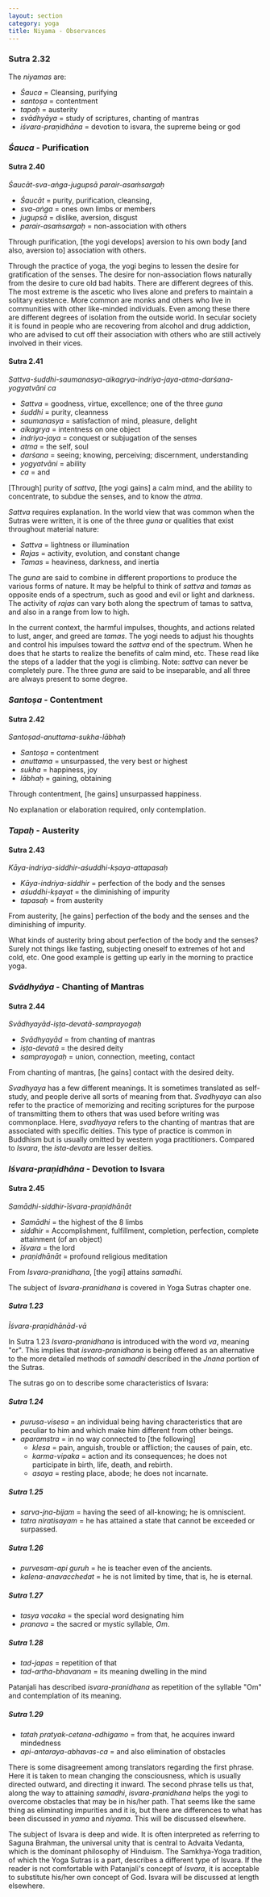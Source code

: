 ```yaml
---
layout: section
category: yoga
title: Niyama - Observances
---
```

### Sutra 2.32 
The *niyamas* are:
- *Śauca* = Cleansing, purifying
- *santoṣa* = contentment
- *tapaḥ* = austerity
- *svādhyāya* = study of scriptures, chanting of mantras
- *iśvara-praṇidhāna* = devotion to isvara, the supreme being or god

### *Śauca* - Purification

#### Sutra 2.40
*Śaucāt-sva-aṅga-jugupsā parair-asaṁsargaḥ*
- *Śaucāt* = purity, purification, cleansing,
- *sva-aṅga* = ones own limbs or members
- *jugupsā* = dislike, aversion, disgust
- *parair-asaṁsargaḥ* = non-association with others 

Through purification, [the yogi develops] aversion to his own body [and also, aversion to] association with others. 

Through the practice of yoga, the yogi begins to lessen the desire for gratification of the senses. The desire for non-association flows naturally from the desire to cure old bad habits. There are different degrees of this. The most extreme is the ascetic who lives alone and prefers to maintain a solitary existence. More common are monks and others who live in communities with other like-minded individuals. Even among these there are different degrees of isolation from the outside world. In secular society it is found in people who are recovering from alcohol and drug addiction, who are advised to cut off their association with others who are still actively involved in their vices.

#### Sutra 2.41
*Sattva-śuddhi-saumanasya-aikagrya-indriya-jaya-atma-darśana-yogyatvāni ca* 
- *Sattva* = goodness, virtue, excellence; one of the three *guna*
- *śuddhi* = purity, cleanness
- *saumanasya* = satisfaction of mind, pleasure, delight
- *aikagrya* = intentness on one object
- *indriya-jaya* = conquest or subjugation of the senses
- *atma* =  the self, soul
- *darśana* = seeing; knowing, perceiving; discernment, understanding
- *yogyatvāni* = ability
- *ca* = and

[Through] purity of *sattva*, [the yogi gains] a calm mind, and the ability to concentrate, to subdue the senses, and to know the *atma*. 

*Sattva* requires explanation. In the world view that was common when the Sutras were written, it is one of the three *guna* or qualities that exist throughout material nature:
- *Sattva* = lightness or illumination
- *Rajas* = activity, evolution, and constant change
- *Tamas* = heaviness, darkness, and inertia

The *guna* are said to combine in different proportions to produce the various forms of nature. It may be helpful to think of *sattva* and *tamas* as opposite ends of a spectrum, such as good and evil or light and darkness. The activity of *rajas* can vary both along the spectrum of tamas to sattva, and also in a range from low to high.

In the current context, the harmful impulses, thoughts, and actions related to lust, anger, and greed are *tamas*. The yogi needs to adjust his thoughts and control his impulses toward the *sattva* end of the spectrum. When he does that he starts to realize the benefits of calm mind, etc. These read like the steps of a ladder that the yogi is climbing. Note: *sattva* can never be completely pure. The three *guna* are said to be inseparable, and all three are always present to some degree.

### *Santoṣa* - Contentment

#### Sutra 2.42
*Santoṣad-anuttama-sukha-lābhaḥ*
- *Santoṣa* = contentment
- *anuttama* = unsurpassed, the very best or highest
- *sukha* = happiness, joy
- *lābhaḥ* = gaining, obtaining

Through contentment, [he gains] unsurpassed happiness.

No explanation or elaboration required, only contemplation.

### *Tapaḥ* -  Austerity

#### Sutra 2.43
*Kāya-indriya-siddhir-aśuddhi-kṣaya-attapasaḥ*  
- *Kāya-indriya-siddhir* = perfection of the body and the senses
- *aśuddhi-kṣayat* = the diminishing of impurity
- *tapasaḥ* = from austerity

From austerity, [he gains] perfection of the body and the senses and the diminishing of impurity.

What kinds of austerity bring about perfection of the body and the senses? Surely not things like fasting, subjecting oneself to extremes of hot and cold, etc. One good example is getting up early in the morning to practice yoga.

### *Svādhyāya* - Chanting of Mantras

#### Sutra 2.44
*Svādhyayād-iṣṭa-devatā-samprayogaḥ*  
- *Svādhyayād* = from chanting of mantras
- *iṣṭa-devatā* = the desired deity
- *samprayogaḥ* = union, connection, meeting, contact

From chanting of mantras, [he gains] contact with the desired deity.

*Svadhyaya* has a few different meanings. It is sometimes translated as self-study, and people derive all sorts of meaning from that. *Svadhyaya* can also refer to the practice of memorizing and reciting scriptures for the purpose of transmitting them to others that was used before writing was commonplace. Here, *svadhyaya* refers to the chanting of mantras that are associated with specific deities. This type of practice is common in Buddhism but is usually omitted by western yoga practitioners. Compared to *Isvara*, the *ista-devata* are lesser deities.

### *Iśvara-praṇidhāna* - Devotion to Isvara

#### Sutra 2.45
*Samādhi-siddhir-īśvara-praṇidhānāt*  
- *Samādhi* = the highest of the 8 limbs
- *siddhir* = Accomplishment, fulfillment, completion, perfection, complete attainment (of an object)
- *īśvara* = the lord
- *praṇidhānāt* = profound religious meditation

From *Isvara-pranidhana*, [the yogi] attains *samadhi*.

The subject of *Isvara-pranidhana* is covered in Yoga Sutras chapter one.

##### Sutra 1.23
*Īśvara-praṇidhānād-vā*

In Sutra 1.23 *Isvara-pranidhana* is introduced with the word *va*, meaning "or". This implies that *isvara-pranidhana* is being offered as an alternative to the more detailed methods of *samadhi* described in the *Jnana* portion of the Sutras.

The sutras go on to describe some characteristics of Isvara:   

##### Sutra 1.24
- *purusa-visesa* = an individual being having characteristics that are peculiar to him and which make him different from other beings.
- *aparamstra* = in no way connected to [the following]
    - *klesa* = pain, anguish, trouble or affliction; the causes of pain, etc.
    - *karma-vipaka* = action and its consequences; he does not participate in birth, life, death, and rebirth.
    - *asaya* = resting place, abode; he does not incarnate.

##### Sutra 1.25
- *sarva-jna-bijam* = having the seed of all-knowing; he is omniscient.
- *tatra niratisayam* = he has attained a state that cannot be exceeded or surpassed.

##### Sutra 1.26
- *purvesam-api guruh* = he is teacher even of the ancients.
- *kalena-anavacchedat* = he is not limited by time, that is, he is eternal.

##### Sutra 1.27
- *tasya vacaka* = the special word designating him
- *pranava* = the sacred or mystic syllable, *Om*.

##### Sutra 1.28
- *tad-japas* = repetition of that
- *tad-artha-bhavanam* = its meaning dwelling in the mind

Patanjali has described *isvara-pranidhana* as repetition of the syllable "Om" and contemplation of its meaning.

##### Sutra 1.29
- *tatah pratyak-cetana-adhigamo* = from that, he acquires inward mindedness
- *api-antaraya-abhavas-ca* = and also elimination of obstacles

There is some disagreement among translators regarding the first phrase. Here it is taken to mean changing the consciousness, which is usually directed outward, and directing it inward. The second phrase tells us that, along the way to attaining *samadhi*, *isvara-pranidhana* helps the yogi to overcome obstacles that may be in his/her path. That seems like the same thing as eliminating impurities and it is, but there are differences to what has been discussed in *yama* and *niyama*. This will be discussed elsewhere.

The subject of Isvara is deep and wide. It is often interpreted as referring to Saguna Brahman, the universal unity that is central to Advaita Vedanta, which is the dominant philosophy of Hinduism. The Samkhya-Yoga tradition, of which the Yoga Sutras is a part, describes a different type of Isvara. If the reader is not comfortable with Patanjali's concept of *Isvara*, it is acceptable to substitute his/her own concept of God. Isvara will be discussed at length elsewhere.

